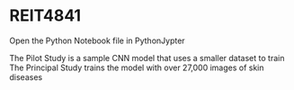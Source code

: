 # REIT4841

Open the Python Notebook file in PythonJypter

The Pilot Study is a sample CNN model that uses a smaller dataset to train
The Principal Study trains the model with over 27,000 images of skin diseases

